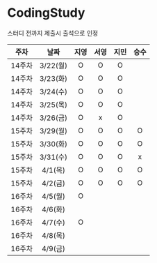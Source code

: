 # CodingStudy

스터디 전까지 제출시 출석으로 인정

|주차|날짜|지영|서영|지민|승수|
|--------|:-------:|:-------:|:-------:|:-------:|:-------:|
|14주차|3/22(월)|O|O|O||
|14주차|3/23(화)|O|O|O||
|14주차|3/24(수)|O|O|O||
|14주차|3/25(목)|O|O|O||
|14주차|3/26(금)|O|x|O||
|15주차|3/29(월)|O|O|O|O|
|15주차|3/30(화)|O|O|O|O|
|15주차|3/31(수)|O|O|O|x|
|15주차|4/1(목)|O|O|O|O|
|15주차|4/2(금)|O|O|O|O|
|16주차|4/5(월)|O||||
|16주차|4/6(화)|||||
|16주차|4/7(수)|O||||
|16주차|4/8(목)|||||
|16주차|4/9(금)|||||



